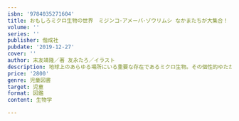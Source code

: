 ```yaml
---
isbn: '9784035271604'
title: おもしろミクロ生物の世界　ミジンコ･アメーバ･ゾウリムシ なかまたちが大集合！
volume: ''
series: ''
publisher: 偕成社
pubdate: '2019-12-27'
cover: ''
author: 末友靖隆／著 友永たろ／イラスト
description: 地球上のあらゆる場所にいる重要な存在であるミクロ生物。その個性的ゆたかで多様性にみちた知られざる秘密について紹介する。
price: '2800'
genre: 児童図書
target: 児童
format: 図鑑
content: 生物学

---
```


